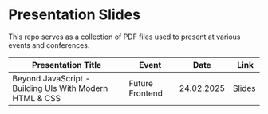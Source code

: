 # Presentation Slides

This repo serves as a collection of PDF files used to present at various events and conferences.

| Presentation Title                                      | Event           | Date       |  Link                                                    |
| ------------------------------------------------------- | --------------- | ---------- | -------------------------------------------------------- |
| Beyond JavaScript - Building UIs With Modern HTML & CSS | Future Frontend | 24.02.2025 | [Slides](2025-02-24--future-frontend--beyond-javascript.pdf) |
